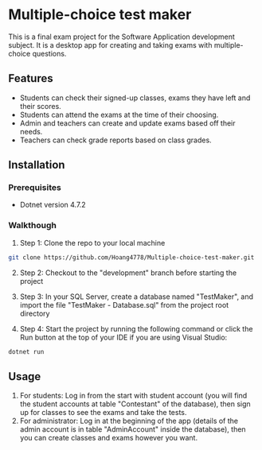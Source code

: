# Multiple-choice test maker

This is a final exam project for the Software Application development subject. It is a desktop app for creating and taking exams with multiple-choice questions. 

## Features
- Students can check their signed-up classes, exams they have left and their scores.
- Students can attend the exams at the time of their choosing.
- Admin and teachers can create and update exams based off their needs.
- Teachers can check grade reports based on class grades.

## Installation

### Prerequisites
- Dotnet version 4.7.2

### Walkthough
1. Step 1: Clone the repo to your local machine
```bash
git clone https://github.com/Hoang4778/Multiple-choice-test-maker.git
```

2. Step 2: Checkout to the "development" branch before starting the project

3. Step 3: In your SQL Server, create a database named "TestMaker", and import the file "TestMaker - Database.sql" from the project root directory

4. Step 4: Start the project by running the following command or click the Run button at the top of your IDE if you are using Visual Studio:
```bash
dotnet run
```

## Usage
1. For students: Log in from the start with student account (you will find the student accounts at table "Contestant" of the database), then sign up for classes to see the exams and take the tests.
2. For administrator: Log in at the beginning of the app (details of the admin account is in table "AdminAccount" inside the database), then you can create classes and exams however you want.
